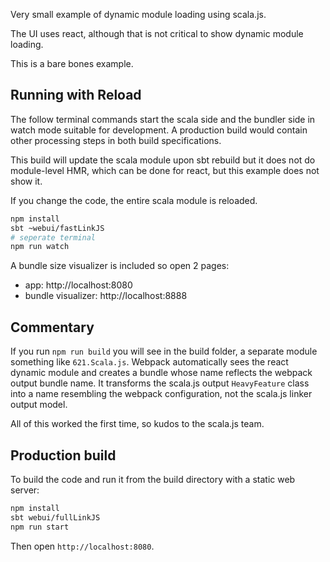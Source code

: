 Very small example of dynamic module loading using scala.js.

The UI uses react, although that is not critical to show
dynamic module loading.

This is a bare bones example.

## Running with Reload

The follow terminal commands start the scala side and
the bundler side in watch mode suitable for development.
A production build would contain other processing steps
in both build specifications.

This build will update the scala module upon sbt
rebuild but it does not do module-level HMR, which
can be done for react, but this example does not show it.

If you change the code, the entire scala module is reloaded.

```sh
npm install
sbt ~webui/fastLinkJS
# seperate terminal
npm run watch
```

A bundle size visualizer is included so open 2 pages:

* app: http://localhost:8080
* bundle visualizer: http://localhost:8888

## Commentary

If you run `npm run build` you will see in the build folder, a
separate module something like `621.Scala.js`. Webpack automatically
sees the react dynamic module and creates a bundle whose name
reflects the webpack output bundle name. It transforms the 
scala.js output `HeavyFeature` class into a name resembling
the webpack configuration, not the scala.js linker output model.

All of this worked the first time, so kudos to the scala.js team.

## Production build

To build the code and run it from the build directory with 
a static web server:

```sh
npm install
sbt webui/fullLinkJS
npm run start
```

Then open `http://localhost:8080`.
